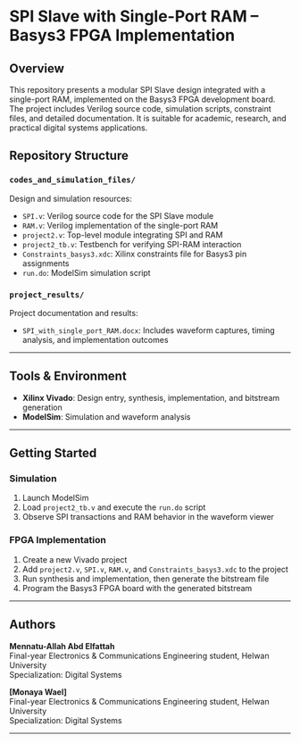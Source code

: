 # SPI Slave with Single-Port RAM – Basys3 FPGA Implementation

##  Overview

This repository presents a modular SPI Slave design integrated with a single-port RAM, implemented on the Basys3 FPGA development board. The project includes Verilog source code, simulation scripts, constraint files, and detailed documentation. It is suitable for academic, research, and practical digital systems applications.


##  Repository Structure

### `codes_and_simulation_files/`

Design and simulation resources:

- `SPI.v`: Verilog source code for the SPI Slave module  
- `RAM.v`: Verilog implementation of the single-port RAM  
- `project2.v`: Top-level module integrating SPI and RAM  
- `project2_tb.v`: Testbench for verifying SPI-RAM interaction  
- `Constraints_basys3.xdc`: Xilinx constraints file for Basys3 pin assignments  
- `run.do`: ModelSim simulation script  

### `project_results/`

Project documentation and results:

- `SPI_with_single_port_RAM.docx`: Includes waveform captures, timing analysis, and implementation outcomes  

---

##  Tools & Environment

- **Xilinx Vivado**: Design entry, synthesis, implementation, and bitstream generation  
- **ModelSim**: Simulation and waveform analysis  

---

##  Getting Started

### Simulation

1. Launch ModelSim  
2. Load `project2_tb.v` and execute the `run.do` script  
3. Observe SPI transactions and RAM behavior in the waveform viewer  

### FPGA Implementation

1. Create a new Vivado project  
2. Add `project2.v`, `SPI.v`, `RAM.v`, and `Constraints_basys3.xdc` to the project  
3. Run synthesis and implementation, then generate the bitstream file  
4. Program the Basys3 FPGA board with the generated bitstream  

---

##  Authors

**Mennatu-Allah Abd Elfattah**  
Final-year Electronics & Communications Engineering student, Helwan University  
Specialization: Digital Systems

**[Monaya Wael]**  
Final-year Electronics & Communications Engineering student, Helwan University  
Specialization: Digital Systems

---